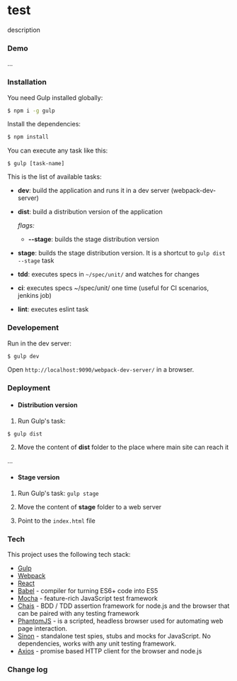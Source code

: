 # test
description

### Demo

...

### Installation

You need Gulp installed globally:
```sh
$ npm i -g gulp
```

Install the dependencies:
```sh
$ npm install
```
You can execute any task like this:
```
$ gulp [task-name]
```
This is the list of available tasks:

* **dev**: build the application and runs it in a dev server (webpack-dev-server)

* **dist**: build a distribution version of the application

  _flags:_

  * **--stage**: builds the stage distribution version

* **stage**: builds the stage distribution version. It is a shortcut to `gulp dist --stage` task

* **tdd**: executes specs in `~/spec/unit/` and watches for changes

* **ci**: executes specs ~/spec/unit/ one time (useful for CI scenarios, jenkins job)

* **lint**: executes eslint task

### Developement

Run in the dev server:
```sh
$ gulp dev
```
Open `http://localhost:9090/webpack-dev-server/` in a browser.

### Deployment

* #### Distribution version

1. Run Gulp's task:
```sh
$ gulp dist
```
2. Move the content of **dist** folder to the place where main site can reach it

...

* #### Stage version

1. Run Gulp's task: `gulp stage`

2. Move the content of **stage** folder to a web server

3. Point to the `index.html` file

### Tech

This project uses the following tech stack:
* [Gulp](http://gulpjs.com/)
* [Webpack](http://webpack.github.io/)
* [React](https://facebook.github.io/react/docs/tutorial.html)
* [Babel](https://babeljs.io/) - compiler for turning ES6+ code into ES5
* [Mocha](http://mochajs.org/) - feature-rich JavaScript test framework
* [Chais](http://chaijs.com/) - BDD / TDD assertion framework for node.js and the browser that can be paired with any testing framework
* [PhantomJS](http://phantomjs.org/) - is a scripted, headless browser used for automating web page interaction.
* [Sinon](http://sinonjs.org/) - standalone test spies, stubs and mocks for JavaScript. No dependencies, works with any unit testing framework.
* [Axios](https://github.com/mzabriskie/axios) - promise based HTTP client for the browser and node.js


### Change log
